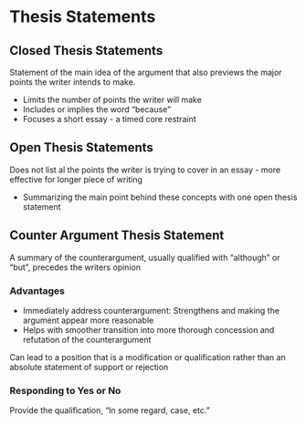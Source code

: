 # Thesis Statements

## Closed Thesis Statements

Statement of the main idea of the argument that also previews the major points the writer intends to make.

- Limits the number of points the writer will make
- Includes or implies the word “because”
- Focuses a short essay - a timed core restraint

## Open Thesis Statements

Does not list al the points the writer is trying to cover in an essay - more effective for longer piece of writing

- Summarizing the main point behind these concepts with one open thesis statement

## Counter Argument Thesis Statement

A summary of the counterargument, usually qualified with “although” or “but”, precedes the writers opinion

### Advantages

- Immediately address counterargument: Strengthens and making the argument appear more reasonable
- Helps with smoother transition into more thorough concession and refutation of the counterargument

Can lead to a position that is a modification or qualification rather than an absolute statement of support or rejection

### Responding to Yes or No

Provide the qualification, “In some regard, case, etc.”